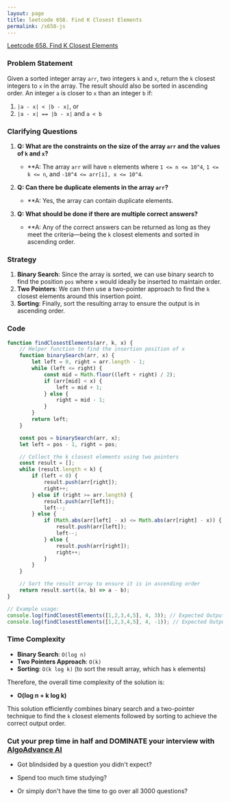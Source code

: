 ```yaml
---
layout: page
title: leetcode 658. Find K Closest Elements
permalink: /s658-js
---
```

[Leetcode 658. Find K Closest Elements](https://algoadvance.github.io/algoadvance/l658)
### Problem Statement
Given a sorted integer array `arr`, two integers `k` and `x`, return the `k` closest integers to `x` in the array. The result should also be sorted in ascending order. An integer `a` is closer to `x` than an integer `b` if:
1. `|a - x| < |b - x|`, or
2. `|a - x| == |b - x|` and `a < b`

### Clarifying Questions
1. **Q: What are the constraints on the size of the array `arr` and the values of `k` and `x`?**
   - **A: The array `arr` will have `n` elements where `1 <= n <= 10^4`, `1 <= k <= n`, and `-10^4 <= arr[i], x <= 10^4`.

2. **Q: Can there be duplicate elements in the array `arr`?**
   - **A: Yes, the array can contain duplicate elements.

3. **Q: What should be done if there are multiple correct answers?**
   - **A: Any of the correct answers can be returned as long as they meet the criteria—being the `k` closest elements and sorted in ascending order.

### Strategy
1. **Binary Search**: Since the array is sorted, we can use binary search to find the position `pos` where `x` would ideally be inserted to maintain order.
2. **Two Pointers**: We can then use a two-pointer approach to find the `k` closest elements around this insertion point.
3. **Sorting**: Finally, sort the resulting array to ensure the output is in ascending order.

### Code

```javascript
function findClosestElements(arr, k, x) {
    // Helper function to find the insertion position of x
    function binarySearch(arr, x) {
        let left = 0, right = arr.length - 1;
        while (left <= right) {
            const mid = Math.floor((left + right) / 2);
            if (arr[mid] < x) {
                left = mid + 1;
            } else {
                right = mid - 1;
            }
        }
        return left;
    }

    const pos = binarySearch(arr, x);
    let left = pos - 1, right = pos;

    // Collect the k closest elements using two pointers
    const result = [];
    while (result.length < k) {
        if (left < 0) {
            result.push(arr[right]);
            right++;
        } else if (right >= arr.length) {
            result.push(arr[left]);
            left--;
        } else {
            if (Math.abs(arr[left] - x) <= Math.abs(arr[right] - x)) {
                result.push(arr[left]);
                left--;
            } else {
                result.push(arr[right]);
                right++;
            }
        }
    }

    // Sort the result array to ensure it is in ascending order
    return result.sort((a, b) => a - b);
}

// Example usage:
console.log(findClosestElements([1,2,3,4,5], 4, 3)); // Expected Output: [1,2,3,4]
console.log(findClosestElements([1,2,3,4,5], 4, -1)); // Expected Output: [1,2,3,4]
```

### Time Complexity
- **Binary Search**: `O(log n)`
- **Two Pointers Approach**: `O(k)`
- **Sorting**: `O(k log k)` (to sort the result array, which has `k` elements)

Therefore, the overall time complexity of the solution is:
- **O(log n + k log k)**

This solution efficiently combines binary search and a two-pointer technique to find the `k` closest elements followed by sorting to achieve the correct output order.


### Cut your prep time in half and DOMINATE your interview with [AlgoAdvance AI](https://algoAdvance.com)

- Got blindsided by a question you didn't expect?

- Spend too much time studying?

- Or simply don't have the time to go over all 3000 questions?

